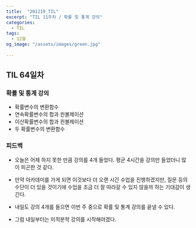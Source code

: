 ```yaml
---
title:  "201219_TIL"
excerpt: "TIL 11주차 / 확률 및 통계 강의"
categories:
  - TIL
tags:
  - 12월
og_image: "/assets/images/green.jpg"
  
---
```

## TIL 64일차

### 확률 및 통계 강의
- 확률변수의 변환함수
- 연속확률변수의 합과 컨볼제이션
- 이산확률변수의 합과 컨볼제이션
- 두 확률변수의 변환함수

### 피드백
- 오늘은 어제 하지 못한 만큼 강의를 4개 들었다. 평균 4시간을 강의만 들었더니 많이 피곤한 것 같다.
- 만약 아카데미를 가게 되면 이것보다 더 오랜 시간 수업을 진행하겠지만, 질문 등의 수단이 더 있을 것이기에 수업을 조금 더 잘 따라갈 수 있지 않을까 하는 기대감이 생긴다.

- 내일도 강의 4개를 들으면 이번 주 중으로 확률 및 통계 강의를 끝낼 수 있다.
- 그럼 내일부터는 미적분학 강의를 시작해야겠다.